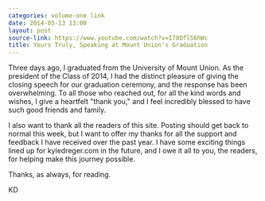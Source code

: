 ```yaml
---
categories: volume-one link
date: 2014-05-13 13:00
layout: post
source-link: https://www.youtube.com/watch?v=I78OflS6hWc
title: Yours Truly, Speaking at Mount Union's Graduation
---
```

Three days ago, I graduated from the University of Mount Union. As the president of the Class of 2014, I had the distinct pleasure of giving the closing speech for our graduation ceremony, and the response has been overwhelming. To all those who reached out, for all the kind words and wishes, I give a heartfelt "thank you," and I feel incredibly blessed to have such good friends and family. 

I also want to thank all the readers of this site. Posting should get back to normal this week, but I want to offer my thanks for all the support and feedback I have received over the past year. I have some exciting things lined up for kyledreger.com in the future, and I owe it all to you, the readers, for helping make this journey possible. 

Thanks, as always, for reading. 

KD